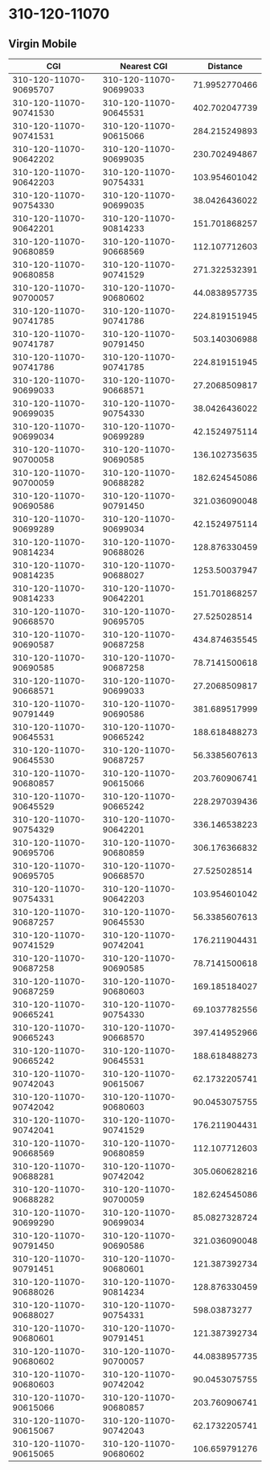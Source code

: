 # 310-120-11070
## Virgin Mobile


| CGI | Nearest CGI | Distance |
|-----|-------------|----------|
| 310-120-11070-90695707 | 310-120-11070-90699033 | 71.9952770466 |
| 310-120-11070-90741530 | 310-120-11070-90645531 | 402.702047739 |
| 310-120-11070-90741531 | 310-120-11070-90615066 | 284.215249893 |
| 310-120-11070-90642202 | 310-120-11070-90699035 | 230.702494867 |
| 310-120-11070-90642203 | 310-120-11070-90754331 | 103.954601042 |
| 310-120-11070-90754330 | 310-120-11070-90699035 | 38.0426436022 |
| 310-120-11070-90642201 | 310-120-11070-90814233 | 151.701868257 |
| 310-120-11070-90680859 | 310-120-11070-90668569 | 112.107712603 |
| 310-120-11070-90680858 | 310-120-11070-90741529 | 271.322532391 |
| 310-120-11070-90700057 | 310-120-11070-90680602 | 44.0838957735 |
| 310-120-11070-90741785 | 310-120-11070-90741786 | 224.819151945 |
| 310-120-11070-90741787 | 310-120-11070-90791450 | 503.140306988 |
| 310-120-11070-90741786 | 310-120-11070-90741785 | 224.819151945 |
| 310-120-11070-90699033 | 310-120-11070-90668571 | 27.2068509817 |
| 310-120-11070-90699035 | 310-120-11070-90754330 | 38.0426436022 |
| 310-120-11070-90699034 | 310-120-11070-90699289 | 42.1524975114 |
| 310-120-11070-90700058 | 310-120-11070-90690585 | 136.102735635 |
| 310-120-11070-90700059 | 310-120-11070-90688282 | 182.624545086 |
| 310-120-11070-90690586 | 310-120-11070-90791450 | 321.036090048 |
| 310-120-11070-90699289 | 310-120-11070-90699034 | 42.1524975114 |
| 310-120-11070-90814234 | 310-120-11070-90688026 | 128.876330459 |
| 310-120-11070-90814235 | 310-120-11070-90688027 | 1253.50037947 |
| 310-120-11070-90814233 | 310-120-11070-90642201 | 151.701868257 |
| 310-120-11070-90668570 | 310-120-11070-90695705 | 27.525028514 |
| 310-120-11070-90690587 | 310-120-11070-90687258 | 434.874635545 |
| 310-120-11070-90690585 | 310-120-11070-90687258 | 78.7141500618 |
| 310-120-11070-90668571 | 310-120-11070-90699033 | 27.2068509817 |
| 310-120-11070-90791449 | 310-120-11070-90690586 | 381.689517999 |
| 310-120-11070-90645531 | 310-120-11070-90665242 | 188.618488273 |
| 310-120-11070-90645530 | 310-120-11070-90687257 | 56.3385607613 |
| 310-120-11070-90680857 | 310-120-11070-90615066 | 203.760906741 |
| 310-120-11070-90645529 | 310-120-11070-90665242 | 228.297039436 |
| 310-120-11070-90754329 | 310-120-11070-90642201 | 336.146538223 |
| 310-120-11070-90695706 | 310-120-11070-90680859 | 306.176366832 |
| 310-120-11070-90695705 | 310-120-11070-90668570 | 27.525028514 |
| 310-120-11070-90754331 | 310-120-11070-90642203 | 103.954601042 |
| 310-120-11070-90687257 | 310-120-11070-90645530 | 56.3385607613 |
| 310-120-11070-90741529 | 310-120-11070-90742041 | 176.211904431 |
| 310-120-11070-90687258 | 310-120-11070-90690585 | 78.7141500618 |
| 310-120-11070-90687259 | 310-120-11070-90680603 | 169.185184027 |
| 310-120-11070-90665241 | 310-120-11070-90754330 | 69.1037782556 |
| 310-120-11070-90665243 | 310-120-11070-90668570 | 397.414952966 |
| 310-120-11070-90665242 | 310-120-11070-90645531 | 188.618488273 |
| 310-120-11070-90742043 | 310-120-11070-90615067 | 62.1732205741 |
| 310-120-11070-90742042 | 310-120-11070-90680603 | 90.0453075755 |
| 310-120-11070-90742041 | 310-120-11070-90741529 | 176.211904431 |
| 310-120-11070-90668569 | 310-120-11070-90680859 | 112.107712603 |
| 310-120-11070-90688281 | 310-120-11070-90742042 | 305.060628216 |
| 310-120-11070-90688282 | 310-120-11070-90700059 | 182.624545086 |
| 310-120-11070-90699290 | 310-120-11070-90699034 | 85.0827328724 |
| 310-120-11070-90791450 | 310-120-11070-90690586 | 321.036090048 |
| 310-120-11070-90791451 | 310-120-11070-90680601 | 121.387392734 |
| 310-120-11070-90688026 | 310-120-11070-90814234 | 128.876330459 |
| 310-120-11070-90688027 | 310-120-11070-90754331 | 598.03873277 |
| 310-120-11070-90680601 | 310-120-11070-90791451 | 121.387392734 |
| 310-120-11070-90680602 | 310-120-11070-90700057 | 44.0838957735 |
| 310-120-11070-90680603 | 310-120-11070-90742042 | 90.0453075755 |
| 310-120-11070-90615066 | 310-120-11070-90680857 | 203.760906741 |
| 310-120-11070-90615067 | 310-120-11070-90742043 | 62.1732205741 |
| 310-120-11070-90615065 | 310-120-11070-90680602 | 106.659791276 |
